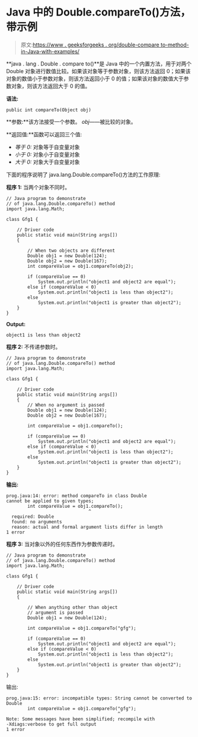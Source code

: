 # Java 中的 Double.compareTo()方法，带示例

> 原文:[https://www . geeksforgeeks . org/double-compare to-method-in-Java-with-examples/](https://www.geeksforgeeks.org/double-compareto-method-in-java-with-examples/)

**java . lang . Double . compare to()**是 Java 中的一个内置方法，用于对两个 Double 对象进行数值比较。如果该对象等于参数对象，则该方法返回 0；如果该对象的数值小于参数对象，则该方法返回小于 0 的值；如果该对象的数值大于参数对象，则该方法返回大于 0 的值。

**语法:**

```
public int compareTo(Object obj)

```

**参数:**该方法接受一个参数。
*obj*——被比较的对象。

**返回值:**函数可以返回三个值:

*   *等于 0:* 对象等于自变量对象
*   *小于 0:* 对象小于自变量对象
*   *大于 0:* 对象大于自变量对象

下面的程序说明了 java.lang.Double.compareTo()方法的工作原理:

**程序 1:** 当两个对象不同时。

```
// Java program to demonstrate
// of java.lang.Double.compareTo() method
import java.lang.Math;

class Gfg1 {

    // Driver code
    public static void main(String args[])
    {

        // When two objects are different
        Double obj1 = new Double(124);
        Double obj2 = new Double(167);
        int compareValue = obj1.compareTo(obj2);

        if (compareValue == 0)
            System.out.println("object1 and object2 are equal");
        else if (compareValue < 0)
            System.out.println("object1 is less than object2");
        else
            System.out.println("object1 is greater than object2");
    }
}
```

**Output:**

```
object1 is less than object2

```

**程序 2:** 不传递参数时。

```
// Java program to demonstrate
// of java.lang.Double.compareTo() method
import java.lang.Math;

class Gfg1 {

    // Driver code
    public static void main(String args[])
    {
        // When no argument is passed
        Double obj1 = new Double(124);
        Double obj2 = new Double(167);

        int compareValue = obj1.compareTo();

        if (compareValue == 0)
            System.out.println("object1 and object2 are equal");
        else if (compareValue < 0)
            System.out.println("object1 is less than object2");
        else
            System.out.println("object1 is greater than object2");
    }
}
```

**输出:**

```
prog.java:14: error: method compareTo in class Double 
cannot be applied to given types;
        int compareValue = obj1.compareTo();
                               ^
  required: Double
  found: no arguments
  reason: actual and formal argument lists differ in length
1 error

```

**程序 3:** 当对象以外的任何东西作为参数传递时。

```
// Java program to demonstrate
// of java.lang.Double.compareTo() method
import java.lang.Math;

class Gfg1 {

    // Driver code
    public static void main(String args[])
    {

        // When anything other than object
        // argument is passed
        Double obj1 = new Double(124);

        int compareValue = obj1.compareTo("gfg");

        if (compareValue == 0)
            System.out.println("object1 and object2 are equal");
        else if (compareValue < 0)
            System.out.println("object1 is less than object2");
        else
            System.out.println("object1 is greater than object2");
    }
}
```

输出:

```
prog.java:15: error: incompatible types: String cannot be converted to Double
        int compareValue = obj1.compareTo("gfg");
                                          ^
Note: Some messages have been simplified; recompile with 
-Xdiags:verbose to get full output
1 error

```